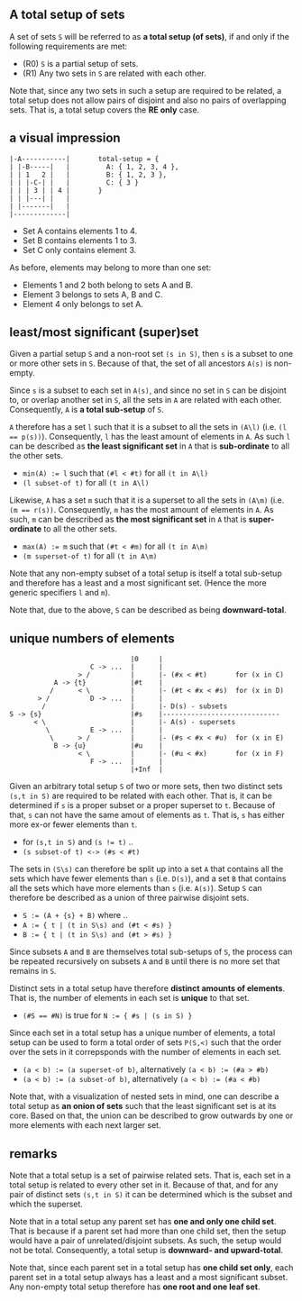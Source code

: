 
<!-- ======================================================================= -->
## A total setup of sets

A set of sets `S` will be referred to as **a total setup (of sets)**,
if and only if the following requirements are met:

* (R0) `S` is a partial setup of sets.
* (R1) Any two sets in `S` are related with each other.

Note that, since any two sets in such a setup are required to be related, a
total setup does not allow pairs of disjoint and also no pairs of overlapping
sets. That is, a total setup covers the **RE only** case.

<!-- ======================================================================= -->
## a visual impression

```
|-A-----------|       total-setup = {
| |-B-----|   |         A: { 1, 2, 3, 4 },
| | 1   2 |   |         B: { 1, 2, 3 },
| | |-C-| |   |         C: { 3 }
| | | 3 | | 4 |       }
| | |---| |   |
| |-------|   |
|-------------|
```

* Set A contains elements 1 to 4.
* Set B contains elements 1 to 3.
* Set C only contains element 3.

As before, elements may belong to more than one set:

* Elements 1 and 2 both belong to sets A and B.
* Element 3 belongs to sets A, B and C.
* Element 4 only belongs to set A.

<!-- ======================================================================= -->
## least/most significant (super)set

Given a partial setup `S` and a non-root set `(s in S)`,
then `s` is a subset to one or more other sets in `S`.
Because of that, the set of all ancestors `A(s)` is non-empty.

Since `s` is a subset to each set in `A(s)`, and since no set in `S` can be
disjoint to, or overlap another set in `S`, all the sets in `A` are related
with each other. Consequently, `A` is **a total sub-setup** of `S`.

`A` therefore has a set `l` such that it is a subset to all the sets in `(A\l)`
(i.e. `(l == p(s))`). Consequently, `l` has the least amount of elements in
`A`. As such `l` can be described as **the least significant set** in `A` that
is **sub-ordinate** to all the other sets.

* `min(A) := l` such that `(#l < #t)` for all `(t in A\l)`
* `(l subset-of t)` for all `(t in A\l)`

Likewise, `A` has a set `m` such that it is a superset to all the sets in
`(A\m)` (i.e. `(m == r(s))`. Consequently, `m` has the most amount of elements
in `A`. As such, `m` can be described as **the most significant set** in `A`
that is **super-ordinate** to all the other sets.

* `max(A) := m` such that `(#t < #m)` for all `(t in A\m)`
* `(m superset-of t)` for all `(t in A\m)`

Note that any non-empty subset of a total setup is itself a total sub-setup
and therefore has a least and a most significant set. (Hence the more generic
specifiers `l` and `m`).

Note that, due to the above, `S` can be described as being **downward-total**.

<!-- ======================================================================= -->
## unique numbers of elements

```
                              |0     |
                    C -> ...  |      |
                 > /          |      |- (#x < #t)       for (x in C)
           A -> {t}           |#t    |
          /      < \          |      |- (#t < #x < #s)  for (x in D)
       > /          D -> ...  |      |
        /                     |      |- D(s) - subsets
S -> {s}                      |#s    |-----------------------------
      < \                     |      |- A(s) - supersets
         \          E -> ...  |      |
          \      > /          |      |- (#s < #x < #u)  for (x in E)
           B -> {u}           |#u    |
                 < \          |      |- (#u < #x)       for (x in F)
                    F -> ...  |      |
                              |+Inf  |
```

Given an arbitrary total setup `S` of two or more sets, then two distinct sets
`(s,t in S)` are required to be related with each other. That is, it can be
determined if `s` is a proper subset or a proper superset to `t`. Because of
that, `s` can not have the same amout of elements as `t`. That is, `s` has
either more ex-or fewer elements than `t`.

* for `(s,t in S)` and `(s != t)` ..
* `(s subset-of t) <-> (#s < #t)`

The sets in `(S\s)` can therefore be split up into a set `A` that contains all
the sets which have fewer elements than `s` (i.e. `D(s)`), and a set `B` that
contains all the sets which have more elements than `s` (i.e. `A(s)`). Setup
`S` can therefore be described as a union of three pairwise disjoint sets.

* `S := (A + {s} + B)` where ..
* `A := { t | (t in S\s) and (#t < #s) }`
* `B := { t | (t in S\s) and (#t > #s) }`

Since subsets `A` and `B` are themselves total sub-setups of `S`, the process
can be repeated recursively on subsets `A` and `B` until there is no more set
that remains in `S`.

Distinct sets in a total setup have therefore **distinct amounts of elements**.
That is, the number of elements in each set is **unique** to that set.

* `(#S == #N)` is true for `N := { #s | (s in S) }`

Since each set in a total setup has a unique number of elements, a total setup
can be used to form a total order of sets `P(S,<)` such that the order over the
sets in it correpsponds with the number of elements in each set.

* `(a < b) := (a superset-of b)`, alternatively `(a < b) := (#a > #b)`
* `(a < b) := (a subset-of b)`, alternatively `(a < b) := (#a < #b)`

Note that, with a visualization of nested sets in mind, one can describe a
total setup as **an onion of sets** such that the least significant set is at
its core. Based on that, the union can be described to grow outwards by one or
more elements with each next larger set.

<!-- ======================================================================= -->
## remarks

Note that a total setup is a set of pairwise related sets. That is, each set
in a total setup is related to every other set in it. Because of that, and
for any pair of distinct sets `(s,t in S)` it can be determined which is the
subset and which the superset.

Note that in a total setup any parent set has **one and only one child set**.
That is because if a parent set had more than one child set, then the setup
would have a pair of unrelated/disjoint subsets. As such, the setup would
not be total. Consequently, a total setup is **downward- and upward-total**.

Note that, since each parent set in a total setup has **one child set only**,
each parent set in a total setup always has a least and a most significant
subset. Any non-empty total setup therefore has **one root and one leaf set**.
